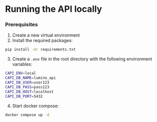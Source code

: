 # Running the API locally

### Prerequisites

1. Create a new virtual environment
2. Install the required packages:
```bash
pip install -Ur requirements.txt
```
3. Create a `.env` file in the root directory with the following environment variables:
```bash
CAPI_ENV=local
CAPI_DB_NAME=lumino_api
CAPI_DB_USER=user123
CAPI_DB_PASS=pass123
CAPI_DB_HOST=localhost
CAPI_DB_PORT=5432
```
4. Start docker compose:
```bash
docker compose up -d
```